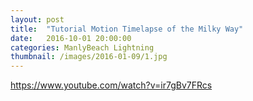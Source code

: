 ```yaml
---
layout: post
title:  "Tutorial Motion Timelapse of the Milky Way"
date:   2016-10-01 20:00:00
categories: ManlyBeach Lightning
thumbnail: /images/2016-01-09/1.jpg
---
```


https://www.youtube.com/watch?v=ir7gBv7FRcs
